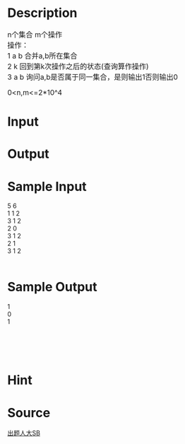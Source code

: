 
# Description

<div class="content"><p><span style="font-size: medium">n个集合 m个操作<br/>
操作：<br/>
1 a b 合并a,b所在集合<br/>
2 k 回到第k次操作之后的状态(查询算作操作)<br/>
3 a b 询问a,b是否属于同一集合，是则输出1否则输出0</span></p>
<p><span style="font-size: medium">0&lt;n,m&lt;=2*10^4</span></p>
<p></p></div>

# Input

<div class="content"></div>

# Output

<div class="content"></div>

# Sample Input

<div class="content"><span class="sampledata">5 6<br/>
1 1 2<br/>
3 1 2<br/>
2 0<br/>
3 1 2<br/>
2 1<br/>
3 1 2<br/>
<br/>
</span></div>

# Sample Output

<div class="content"><span class="sampledata">1<br/>
0<br/>
1<br/>
<br/>
<br/>
<br/>
<br/>
</span></div>

# Hint

<div class="content"><p></p></div>

# Source

<div class="content"><p><a href="problemset.php?search=出题人大SB
">出题人大SB<br/>
</a></p></div>


